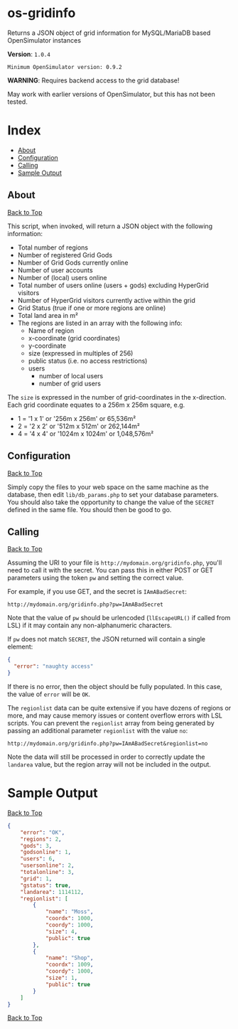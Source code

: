 # os-gridinfo
Returns a JSON object of grid information for MySQL/MariaDB based OpenSimulator instances

**Version**: `1.0.4`
```
Minimum OpenSimulator version: 0.9.2
```
**WARNING**: Requires backend access to the grid database!

May work with earlier versions of OpenSimulator, but this has not been tested.

# Index
- [About](#about)
- [Configuration](#configuration)
- [Calling](#calling)
- [Sample Output](#sample_output)

## About
[Back to Top](#os-gridinfo)

This script, when invoked, will return a JSON object with the following information:
- Total number of regions
- Number of registered Grid Gods
- Number of Grid Gods currently online
- Number of user accounts
- Number of (local) users online
- Total number of users online (users + gods) excluding HyperGrid visitors
- Number of HyperGrid visitors currently active within the grid
- Grid Status (true if one or more regions are online)
- Total land area in m²
- The regions are listed in an array with the following info:
  - Name of region
  - x-coordinate (grid coordinates)
  - y-coordinate
  - size (expressed in multiples of 256)
  - public status (i.e. no access restrictions)
  - users
    - number of local users
    - number of grid users

The `size` is expressed in the number of grid-coordinates in the x-direction. Each grid coordinate equates to a 256m x 256m square, e.g.
- 1 = '1 x 1' or '256m x 256m' or 65,536m²
- 2 = '2 x 2' or '512m x 512m' or 262,144m²
- 4 = '4 x 4' or '1024m x 1024m' or 1,048,576m²

## Configuration
[Back to Top](#os-gridinfo)

Simply copy the files to your web space on the same machine as the database, then edit `lib/db_params.php` to set your database parameters. You should also take the opportunity to change the value of the `SECRET` defined in the same file. You should then be good to go.

## Calling
[Back to Top](#os-gridinfo)

Assuming the URI to your file is `http://mydomain.org/gridinfo.php`, you'll need to call it with the secret. You can pass this in either POST or GET parameters using the token `pw` and setting the correct value.

For example, if you use GET, and the secret is `IAmABadSecret`:
```
http://mydomain.org/gridinfo.php?pw=IAmABadSecret
```

Note that the value of `pw` should be urlencoded (`llEscapeURL()` if called from LSL) if it may contain any non-alphanumeric characters.

If `pw` does not match `SECRET`, the JSON returned will contain a single element:
```json
{
  "error": "naughty access"
}
```
If there is no error, then the object should be fully populated. In this case, the value of `error` will be `OK`.

The `regionlist` data can be quite extensive if you have dozens of regions or more, and may cause memory issues or content overflow errors with LSL scripts. You can prevent the `regionlist` array from being generated by passing an additional parameter `regionlist` with the value `no`:
```
http://mydomain.org/gridinfo.php?pw=IAmABadSecret&regionlist=no
```

Note the data will still be processed in order to correctly update the `landarea` value, but the region array will not be included in the output.

# Sample Output
[Back to Top](#os-gridinfo)

```json
{
    "error": "OK",
    "regions": 2,
    "gods": 3,
    "godsonline": 1,
    "users": 6,
    "usersonline": 2,
    "totalonline": 3,
    "grid": 1,
    "gstatus": true,
    "landarea": 1114112,
    "regionlist": [
        {
            "name": "Moss",
            "coordx": 1000,
            "coordy": 1000,
            "size": 4,
            "public": true
        },
        {
            "name": "Shop",
            "coordx": 1009,
            "coordy": 1000,
            "size": 1,
            "public": true
        }
    ]
}
```
[Back to Top](#os-gridinfo)
